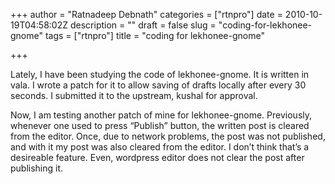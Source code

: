 +++
author = "Ratnadeep Debnath"
categories = ["rtnpro"]
date = 2010-10-19T04:58:02Z
description = ""
draft = false
slug = "coding-for-lekhonee-gnome"
tags = ["rtnpro"]
title = "coding for lekhonee-gnome"

+++


Lately, I have been studying the code of lekhonee-gnome. It is written in vala. I wrote a patch for it to allow saving of drafts locally after every 30 seconds. I submitted it to the upstream, kushal for approval.

<div></div><div>Now, I am testing another patch of mine for lekhonee-gnome. Previously, whenever one used to press “Publish” button, the written post is cleared from the editor. Once, due to network problems, the post was not published, and with it my post was also cleared from the editor. I don’t think that’s a desireable feature. Even, wordpress editor does not clear the post after publishing it.</div>

